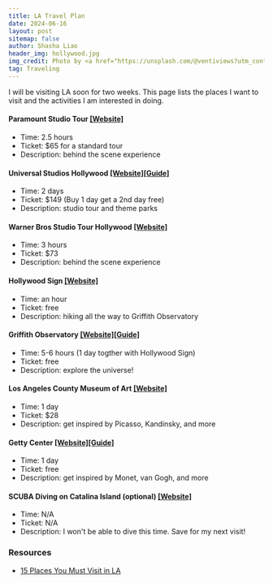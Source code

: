 ```yaml
---
title: LA Travel Plan
date: 2024-06-16
layout: post
sitemap: false
author: Shasha Liao
header_img: hollywood.jpg
img_credit: Photo by <a href="https://unsplash.com/@ventiviews?utm_content=creditCopyText&utm_medium=referral&utm_source=unsplash">Venti Views</a> on <a href="https://unsplash.com/photos/hollywood-signage-on-hill-GGwBS_kuKB0?utm_content=creditCopyText&utm_medium=referral&utm_source=unsplash">Unsplash</a>
tag: Traveling
---
```


I will be visiting LA soon for two weeks. This page lists the places I want to visit and the activities I am interested in doing.

#### Paramount Studio Tour [[Website]](https://www.paramountstudiotour.com/studio-tours.html)

- Time: 2.5 hours
- Ticket: $65 for a standard tour
- Description: behind the scene experience

#### Universal Studios Hollywood [[Website]](https://www.universalstudioshollywood.com/web/en/us)[[Guide]](https://www.17ybm.com/la-universal-studios-hollywood/)

- Time: 2 days
- Ticket: $149 (Buy 1 day get a 2nd day free)
- Description: studio tour and theme parks

#### Warner Bros Studio Tour Hollywood [[Website]](https://www.wbstudiotour.com)

- Time: 3 hours
- Ticket: $73
- Description: behind the scene experience

#### Hollywood Sign [[Website]](https://www.hollywoodsign.org/hiking)

- Time: an hour
- Ticket: free
- Description: hiking all the way to Griffith Observatory

#### Griffith Observatory [[Website]](https://griffithobservatory.org/visit/)[[Guide]](https://www.17ybm.com/griffith-observatory/)

- Time: 5-6 hours (1 day togther with Hollywood Sign)
- Ticket: free
- Description: explore the universe!

#### Los Angeles County Museum of Art [[Website]](https://www.lacma.org)

- Time: 1 day
- Ticket: $28
- Description: get inspired by Picasso, Kandinsky, and more

#### Getty Center [[Website]](https://www.getty.edu/visit/center/)[[Guide]](https://www.17ybm.com/getty-center/)

- Time: 1 day
- Ticket: free
- Description: get inspired by Monet, van Gogh, and more

#### SCUBA Diving on Catalina Island (optional) [[Website]](https://blog.padi.com/road-trip/)

- Time: N/A
- Ticket: N/A
- Description: I won't be able to dive this time. Save for my next visit!

### Resources

- [15 Places You Must Visit in LA](https://www.17ybm.com/los-angeles/)
